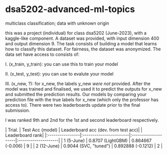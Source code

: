 # dsa5202-advanced-ml-topics
multiclass classification; data with unknown origin

this was a project (individual) for class dsa5202 (June-2023), with a kaggle-like component. A dataset was provided, with input dimension 400 and output dimension 9. The task consists of building a model that learns how to classify this dataset. For fairness, the dataset was anonymized. The data set have access to consists of:

I. (x_train, y_train): you can use this to train your model 

II. (x_test, y_test): you can use to evalute your model

III. (x_new, ?): for x_new, the labels y_new *were not* provided. After the model was trained and finalised, we used it to predict the outputs for x_new and submitted the prediction results. Our models by comparing your prediction file with the true labels for x_new (which only the professor has access to). There were two leaderboards update prior to the final submission. 

I was ranked 9th and 2nd for the 1st and second leaderboard respectively. 


| Trial.          | Test Acc (model)       | Leaderboard acc (dev. from test acc)| | Leaderboard rank|
|:----------------|:-----------------------|:--------------------|:--------------------|
| 1 (5-June)      | 0.8707 (LightGBM)      | 0.864667 (-0.006)   | 9   |
| 2 (12-June)     | 0.9044 (SVC, "tuned")  | 0.892888 (-0.1212)  | 2   |



